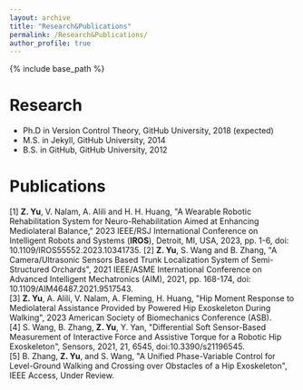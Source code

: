 ```yaml
---
layout: archive
title: "Research&Publications"
permalink: /Research&Publications/
author_profile: true
---
```


{% include base_path %}

Research
======
* Ph.D in Version Control Theory, GitHub University, 2018 (expected)
* M.S. in Jekyll, GitHub University, 2014
* B.S. in GitHub, GitHub University, 2012

Publications
======
[1] **Z. Yu**, V. Nalam, A. Alili and H. H. Huang, "A Wearable Robotic Rehabilitation System for Neuro-Rehabilitation Aimed at Enhancing Mediolateral Balance," 2023 IEEE/RSJ International Conference on Intelligent Robots and Systems (**IROS**), Detroit, MI, USA, 2023, pp. 1-6, doi: 10.1109/IROS55552.2023.10341735. 
[2] **Z. Yu**, S. Wang and B. Zhang, "A Camera/Ultrasonic Sensors Based Trunk Localization System of Semi-Structured Orchards", 2021 IEEE/ASME International Conference on Advanced Intelligent Mechatronics (AIM), 2021, pp. 168-174, doi: 10.1109/AIM46487.2021.9517543.  
[3] **Z. Yu**, A. Alili, V. Nalam, A. Fleming, H. Huang, "Hip Moment Response to Mediolateral Assistance Provided by Powered Hip Exoskeleton During Walking", 2023 American Society of Biomechanics Conference (ASB).    
[4] S. Wang, B. Zhang, **Z. Yu**, Y. Yan, "Differential Soft Sensor-Based Measurement of Interactive Force and Assistive Torque for a Robotic Hip Exoskeleton", Sensors, 2021, 21, 6545, doi:10.3390/s21196545.    
[5] B. Zhang, **Z. Yu**, and S. Wang, "A Unified Phase-Variable Control for Level-Ground Walking and Crossing over Obstacles of a Hip Exoskeleton", IEEE Access, Under Review.

